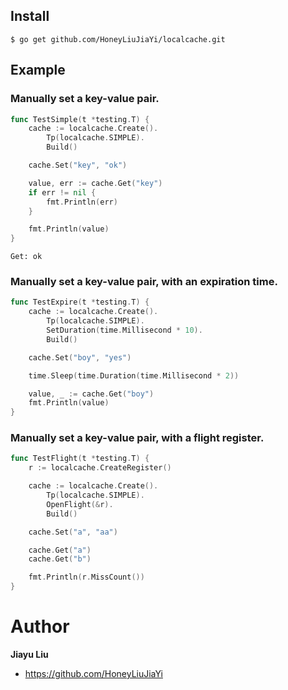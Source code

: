 ## Install

```
$ go get github.com/HoneyLiuJiaYi/localcache.git
```

## Example

### Manually set a key-value pair.

```go
func TestSimple(t *testing.T) {
	cache := localcache.Create().
		Tp(localcache.SIMPLE).
		Build()

	cache.Set("key", "ok")

	value, err := cache.Get("key")
	if err != nil {
		fmt.Println(err)
	}

	fmt.Println(value)
}
```

```
Get: ok
```

### Manually set a key-value pair, with an expiration time.

```go
func TestExpire(t *testing.T) {
	cache := localcache.Create().
		Tp(localcache.SIMPLE).
		SetDuration(time.Millisecond * 10).
		Build()

	cache.Set("boy", "yes")

	time.Sleep(time.Duration(time.Millisecond * 2))

	value, _ := cache.Get("boy")
	fmt.Println(value)
}
```

### Manually set a key-value pair, with a flight register.

```go
func TestFlight(t *testing.T) {
	r := localcache.CreateRegister()

	cache := localcache.Create().
		Tp(localcache.SIMPLE).
		OpenFlight(&r).
		Build()

	cache.Set("a", "aa")

	cache.Get("a")
	cache.Get("b")

	fmt.Println(r.MissCount())
}
```

# Author
**Jiayu Liu**

* <https://github.com/HoneyLiuJiaYi>